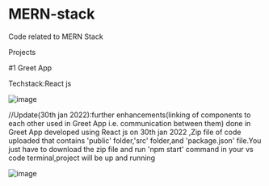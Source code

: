 # MERN-stack
Code related to MERN Stack

Projects

#1 Greet App

Techstack:React js

![image](https://user-images.githubusercontent.com/38729013/150640061-cbbe53be-7664-4711-abe4-7256624728bb.png)



//Update(30th jan 2022):further enhancements(linking of components to each other used in Greet App i.e. communication between them) done in Greet App developed using React js on 30th jan 2022 ,Zip file of code uploaded that contains 'public' folder,'src' folder,and 'package.json' file.You just have to download the zip file and run 'npm start' command in your vs code terminal,project will be up and running


![image](https://user-images.githubusercontent.com/38729013/152670412-fae28cec-df66-4e5f-bccd-e3d8c4ecbd29.png)




